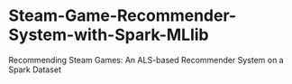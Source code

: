 # Steam-Game-Recommender-System-with-Spark-MLlib
Recommending Steam Games: An ALS-based Recommender System on a Spark Dataset
